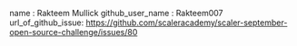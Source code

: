 name : Rakteem Mullick
github_user_name : Rakteem007
url_of_github_issue: https://github.com/scaleracademy/scaler-september-open-source-challenge/issues/80
